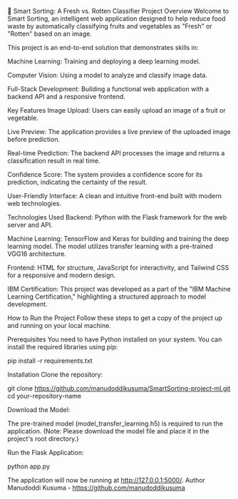🍎 Smart Sorting: A Fresh vs. Rotten Classifier
Project Overview
Welcome to Smart Sorting, an intelligent web application designed to help reduce food waste by automatically classifying fruits and vegetables as "Fresh" or "Rotten" based on an image.

This project is an end-to-end solution that demonstrates skills in:

Machine Learning: Training and deploying a deep learning model.

Computer Vision: Using a model to analyze and classify image data.

Full-Stack Development: Building a functional web application with a backend API and a responsive frontend.

Key Features
Image Upload: Users can easily upload an image of a fruit or vegetable.

Live Preview: The application provides a live preview of the uploaded image before prediction.

Real-time Prediction: The backend API processes the image and returns a classification result in real time.

Confidence Score: The system provides a confidence score for its prediction, indicating the certainty of the result.

User-Friendly Interface: A clean and intuitive front-end built with modern web technologies.

Technologies Used
Backend: Python with the Flask framework for the web server and API.

Machine Learning: TensorFlow and Keras for building and training the deep learning model. The model utilizes transfer learning with a pre-trained VGG16 architecture.

Frontend: HTML for structure, JavaScript for interactivity, and Tailwind CSS for a responsive and modern design.

IBM Certification: This project was developed as a part of the "IBM Machine Learning Certification," highlighting a structured approach to model development.

How to Run the Project
Follow these steps to get a copy of the project up and running on your local machine.

Prerequisites
You need to have Python installed on your system. You can install the required libraries using pip:

pip install -r requirements.txt

Installation
Clone the repository:

git clone https://github.com/manudoddikusuma/SmartSorting-project-ml.git
cd your-repository-name

Download the Model:

The pre-trained model (model_transfer_learning.h5) is required to run the application. (Note: Please download the model file and place it in the project's root directory.)

Run the Flask Application:

python app.py

The application will now be running at http://127.0.0.1:5000/.
Author
Manudoddi Kusuma - https://github.com/manudoddikusuma



